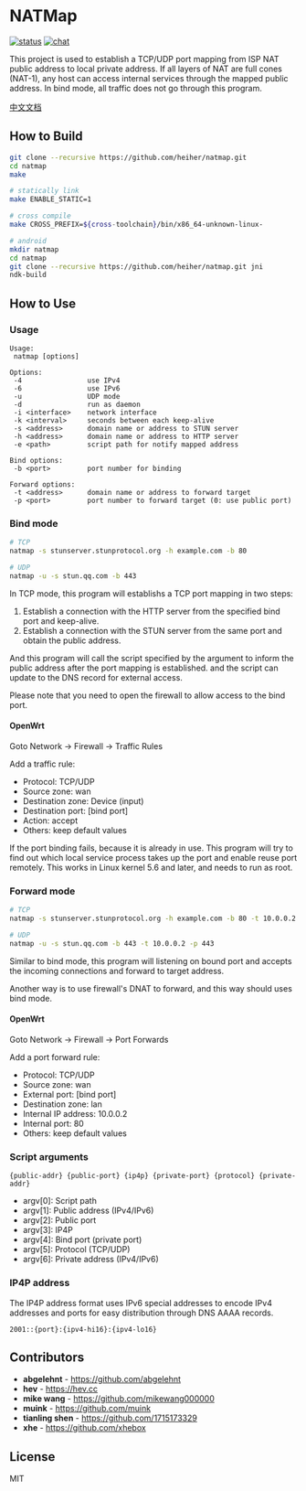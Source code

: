# NATMap

[![status](https://gitlab.com/hev/natmap/badges/master/pipeline.svg)](https://gitlab.com/hev/natmap/commits/master)
[![chat](https://github.com/heiher/natmap/raw/master/.github/badges/telegram.svg)](https://t.me/hellonatter)

This project is used to establish a TCP/UDP port mapping from ISP NAT public
address to local private address. If all layers of NAT are full cones (NAT-1),
any host can access internal services through the mapped public address. In bind
mode, all traffic does not go through this program.

[中文文档](https://github.com/heiher/natmap/wiki)

## How to Build

```bash
git clone --recursive https://github.com/heiher/natmap.git
cd natmap
make

# statically link
make ENABLE_STATIC=1

# cross compile
make CROSS_PREFIX=${cross-toolchain}/bin/x86_64-unknown-linux-

# android
mkdir natmap
cd natmap
git clone --recursive https://github.com/heiher/natmap.git jni
ndk-build
```

## How to Use

### Usage

```
Usage:
 natmap [options]

Options:
 -4                use IPv4
 -6                use IPv6
 -u                UDP mode
 -d                run as daemon
 -i <interface>    network interface
 -k <interval>     seconds between each keep-alive
 -s <address>      domain name or address to STUN server
 -h <address>      domain name or address to HTTP server
 -e <path>         script path for notify mapped address

Bind options:
 -b <port>         port number for binding

Forward options:
 -t <address>      domain name or address to forward target
 -p <port>         port number to forward target (0: use public port)
```

### Bind mode

```bash
# TCP
natmap -s stunserver.stunprotocol.org -h example.com -b 80

# UDP
natmap -u -s stun.qq.com -b 443
```

In TCP mode, this program will establishs a TCP port mapping in two steps:

1. Establish a connection with the HTTP server from the specified bind port and
keep-alive.
2. Establish a connection with the STUN server from the same port and obtain the
public address.

And this program will call the script specified by the argument to inform the
public address after the port mapping is established. and the script can update
to the DNS record for external access.

Please note that you need to open the firewall to allow access to the bind port.

#### OpenWrt

Goto Network -> Firewall -> Traffic Rules

Add a traffic rule:

* Protocol: TCP/UDP
* Source zone: wan
* Destination zone: Device (input)
* Destination port: [bind port]
* Action: accept
* Others: keep default values

If the port binding fails, because it is already in use. This program will try
to find out which local service process takes up the port and enable reuse port
remotely. This works in Linux kernel 5.6 and later, and needs to run as root.

### Forward mode

```bash
# TCP
natmap -s stunserver.stunprotocol.org -h example.com -b 80 -t 10.0.0.2 -p 80

# UDP
natmap -u -s stun.qq.com -b 443 -t 10.0.0.2 -p 443
```

Similar to bind mode, this program will listening on bound port and accepts the
incoming connections and forward to target address.

Another way is to use firewall's DNAT to forward, and this way should uses bind
mode.

#### OpenWrt

Goto Network -> Firewall -> Port Forwards

Add a port forward rule:

* Protocol: TCP/UDP
* Source zone: wan
* External port: [bind port]
* Destination zone: lan
* Internal IP address: 10.0.0.2
* Internal port: 80
* Others: keep default values

### Script arguments

```
{public-addr} {public-port} {ip4p} {private-port} {protocol} {private-addr}
```

* argv[0]: Script path
* argv[1]: Public address (IPv4/IPv6)
* argv[2]: Public port
* argv[3]: IP4P
* argv[4]: Bind port (private port)
* argv[5]: Protocol (TCP/UDP)
* argv[6]: Private address (IPv4/IPv6)

### IP4P address

The IP4P address format uses IPv6 special addresses to encode IPv4 addresses and
ports for easy distribution through DNS AAAA records.

```
2001::{port}:{ipv4-hi16}:{ipv4-lo16}
```

## Contributors
* **abgelehnt** - https://github.com/abgelehnt
* **hev** - https://hev.cc
* **mike wang** - https://github.com/mikewang000000
* **muink** - https://github.com/muink
* **tianling shen** - https://github.com/1715173329
* **xhe** - https://github.com/xhebox

## License
MIT
